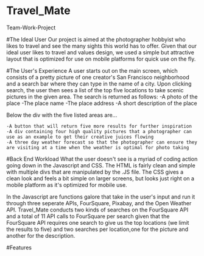 # Travel_Mate
Team-Work-Project

#The Ideal User
Our project is aimed at the photographer hobbyist who likes to travel and see the many sights this world has to offer. Given that our ideal user likes to travel and values design, we used a simple but attractive layout that is optimized for use on mobile platforms for quick use on the fly.


#The User's Experience
A user starts out on the main screen, which consists of a pretty picture of one creator's San Francisco neighborhood and a search bar where they can type in the name of a city. Upon clicking search, the user then sees a list of the top five locations to take scenic pictures in the given area. The search is returned as follows:
    -A photo of the place
    -The place name
    -The place address
    -A short description of the place

Below the div with the five listed areas are...

    -A button that will return five more results for further inspiration
    -A div containing four high quality pictures that a photographer can use as an example to get their creative juices flowing
    -A three day weather forecast so that the photographer can ensure they are visiting at a time when the weather is optimal for photo taking


#Back End Workload
What the user doesn't see is a myriad of coding action going down in the Javascript and CSS. The HTML is fairly clean and simple with multiple divs that are manipulated by the .JS file. The CSS gives a clean look and feels a bit simple on larger screens, but looks just right on a mobile platform as it's optimized for mobile use. 

In the Javascript are functions galore that take in the user's input and run it through three seperate APIs, FourSquare, Pixabay, and the Open Weather API. Travel_Mate conducts two kinds of searches on the FourSquare API and a total of 11 API calls to FourSquare per search given that the FourSquare API requires one search to give us the top locations (we limit the results to five) and two searches per location,one for the picture and another for the description. 

#Features